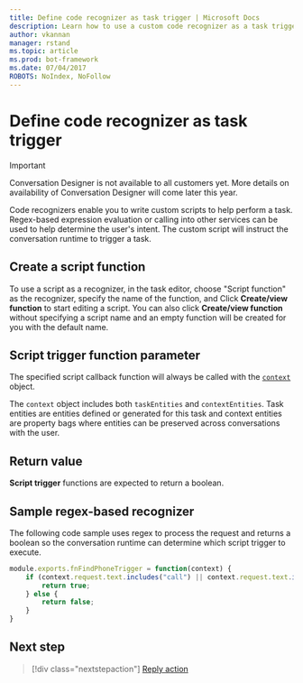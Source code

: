 ```yaml
---
title: Define code recognizer as task trigger | Microsoft Docs
description: Learn how to use a custom code recognizer as a task trigger.
author: vkannan
manager: rstand
ms.topic: article
ms.prod: bot-framework
ms.date: 07/04/2017
ROBOTS: NoIndex, NoFollow
---
```


# Define code recognizer as task trigger
> [!IMPORTANT]
> Conversation Designer is not available to all customers yet. More details on
> availability of Conversation Designer will come later this year.

Code recognizers enable you to write custom scripts to help perform a task. Regex-based expression evaluation or calling into other services can be used to help determine the user's intent. The custom script will instruct the conversation runtime to trigger a task. 

## Create a script function
To use a script as a recognizer, in the task editor, choose "Script function" as the recognizer, specify the name of the function, and Click **Create/view function** to start editing a script. You can also click **Create/view function** without specifying a script name and an empty function will be created for you with the default name. 

## Script trigger function parameter

The specified script callback function will always be called with the [`context`](conversation-designer-context-object.md) object.

The `context` object includes both `taskEntities` and `contextEntities`. Task entities are entities defined or generated for this task and context entities are property bags where entities can be preserved across conversations with the user.

## Return value

**Script trigger** functions are expected to return a boolean.

## Sample regex-based recognizer
The following code sample uses regex to process the request and returns a boolean so the conversation runtime can determine which script trigger to execute.

```javascript
module.exports.fnFindPhoneTrigger = function(context) {
    if (context.request.text.includes("call") || context.request.text.includes("ring")) {
        return true;
    } else {
        return false;
    }
} 
```

## Next step
> [!div class="nextstepaction"]
> [Reply action](conversation-designer-reply.md)
